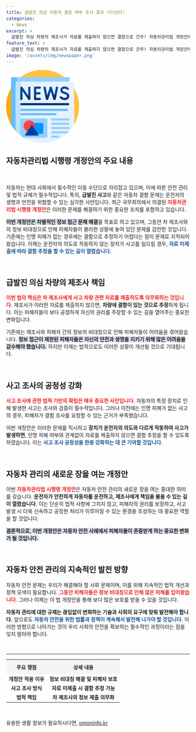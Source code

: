```yaml
---
title: 급발진 의심 자동차 결함 여부 조사 결과 기다린다!
categories:
  - News
excerpt: >
  급발진 의심 차량의 제조사가 자료를 제출하지 않으면 결함으로 간주! 자동차관리법 개정안이 통과되며 피해자 권리가 강화된다. 이 새로운 규정이 자동차 업계에 미칠 파장은?
feature_text: >
  급발진 의심 차량의 제조사가 자료를 제출하지 않으면 결함으로 간주! 자동차관리법 개정안이 통과되며 피해자 권리가 강화된다. 이 새로운 규정이 자동차 업계에 미칠 파장은?
image: '/assets/img/newspaper.png'
---
```


<p><img src="/assets/img/newspaper.png" alt="kimp 속보" /></p>

<h2 data-ke-size="size26">자동차관리법 시행령 개정안의 주요 내용</h2>

<p data-ke-size="size16">&nbsp;</p>

<p>자동차는 현대 사회에서 필수적인 이동 수단으로 자리잡고 있으며, 이에 따른 안전 관리 및 법적 규제가 필수적입니다. 특히, <b>급발진 사고</b>와 같은 자동차 결함 문제는 운전자의 생명과 안전을 위협할 수 있는 심각한 사안입니다. 최근 국무회의에서 의결된 <b><span style="color: #ee2323;">자동차관리법 시행령 개정안</span></b>은 이러한 문제를 해결하기 위한 중요한 조치를 포함하고 있습니다. </p>

<p><b><span style="background-color: #21538527;">이번 개정안은 차별적인 정보 접근 문제 해결</span></b>를 목표로 하고 있으며, 그동안 차 제조사와의 정보 비대칭으로 인해 피해자들이 불리한 상황에 놓여 있던 문제를 감안한 것입니다. 기존에는 인명 피해가 없는 경우에는 결함으로 추정하기 어렵다는 점이 문제로 지적되어 왔습니다. 이제는 운전자의 의도로 작동하지 않는 장치가 사고를 일으킬 경우, <b><span style="color: #1a5490;">자료 미제출에 따라 결함 추정을 할 수 있는 길이 열렸습니다.</span></b></p>

<p data-ke-size="size16">&nbsp;</p>

<h2 data-ke-size="size26">급발진 의심 차량의 제조사 책임</h2>

<p><b><span style="color: #ee2323;">이번 법의 핵심은 차 제조사에게 사고 차량 관련 자료를 제출하도록 의무화하는 것입니다.</span></b> 제조사가 이러한 자료를 제출하지 않으면, <b>차량에 결함이 있는 것으로 추정</b>하게 됩니다. 이는 피해자들이 보다 공정하게 자신의 권리를 주장할 수 있는 길을 열어주는 중요한 변화입니다. </p>

<p>기존에는 제조사와 피해자 간의 정보의 비대칭으로 인해 피해자들이 어려움을 겪어왔습니다. <b><span style="background-color: #21538527;">정보 접근이 제한된 피해자들은 자신의 안전과 생명을 지키기 위해 많은 어려움을 감수해야 했습니다.</span></b> 하지만 이제는 법적으로도 이러한 상황이 개선될 것으로 기대됩니다.</p>

<p data-ke-size="size16">&nbsp;</p>

<h2 data-ke-size="size26">사고 조사의 공정성 강화</h2>

<p><b><span style="color: #ee2323;">사고 조사에 관한 법적 기반의 확립은 매우 중요한 사안입니다.</span></b> 자동차의 특정 장치로 인해 발생한 사고는 조사와 검증이 필수적입니다. 그러나 이전에는 인명 피해가 없는 사고의 경우, 피해자가 결함 조사를 요청할 수 있는 근거가 부족했습니다. </p>

<p>이번 개정안은 이러한 문제를 직시하고 <b>장치가 운전자의 의도와 다르게 작동하여 사고가 발생하면</b>, 인명 피해 여부와 관계없이 자료를 제출하지 않으면 결함 추정을 할 수 있도록 하였습니다. 이는 <b><span style="color: #1a5490;">사고 조사 공정성을 한층 강화하는 데 큰 기여할 것입니다.</span></b></p>

<p data-ke-size="size16">&nbsp;</p>

<h2 data-ke-size="size26">자동차 관리의 새로운 장을 여는 개정안</h2>

<p>이번 <b><span style="color: #ee2323;">자동차관리법 시행령 개정안</span></b>은 자동차 안전 관리의 새로운 장을 여는 중대한 의미를 갖습니다. <b>운전자가 안전하게 자동차를 운전하고, 제조사에게 책임을 물을 수 있는 길이 열렸습니다.</b> 이는 단순히 법적 사항에 그치지 않고, 피해자의 권리를 보장하고, 사고 발생 시 더욱 신속하고 공정한 처리가 이루어질 수 있는 환경을 조성하는 데 중요한 역할을 할 것입니다.</p>

<p><b><span style="background-color: #21538527;">결론적으로, 이번 개정안은 자동차 안전 사례에서 피해자들이 존중받게 하는 중요한 변화가 될 것입니다.</span></b></p>

<p data-ke-size="size16">&nbsp;</p>

<h2 data-ke-size="size26">자동차 안전 관리의 지속적인 발전 방향</h2>

<p>자동차 안전 문제는 우리가 해결해야 할 사회 문제이며, 이를 위해 지속적인 법적 개선과 정책 모색이 필요합니다. <b><span style="color: #ee2323;">그동안 피해자들은 정보 비대칭으로 인해 많은 피해를 입어왔습니다.</span></b> 그러나 이제는 이 법 개정안을 통해 보다 많은 보호를 받을 수 있을 것입니다.</p>

<p><b>자동차 관리에 대한 규제는 끊임없이 변화하는 기술과 사회의 요구에 맞춰 발전해야 합니다.</b> 앞으로도 <b><span style="color: #1a5490;">자동차 안전을 위한 법률과 정책이 계속해서 발전해 나가야 할 것입니다.</span></b> 이러한 방향으로 나아가는 것이 우리 사회의 안전을 확보하는 필수적인 과정이라는 점을 잊지 말아야 합니다.</p>

<p data-ke-size="size16">&nbsp;</p>

<hr/>

<table style="width: 100%; border-collapse: collapse;">
  <tr>
    <th style="text-align: center; background-color: #f5f5f5; padding: 10px;">주요 쟁점</th>
    <th style="text-align: center; background-color: #f5f5f5; padding: 10px;">상세 내용</th>
  </tr>
  <tr>
    <td style="text-align: center; height: 17px;"><b>개정안 적용 이유</b></td>
    <td style="text-align: center; height: 17px;"><b>정보 비대칭 해결 및 피해자 보호</b></td>
  </tr>
  <tr>
    <td style="text-align: center; height: 17px;"><b>사고 조사 방식</b></td>
    <td style="text-align: center; height: 17px;"><b>자료 미제출 시 결함 추정 가능</b></td>
  </tr>
  <tr>
    <td style="text-align: center; height: 17px;"><b>법적 책임</b></td>
    <td style="text-align: center; height: 17px;"><b>차 제조사의 정보 제출 의무화</b></td>
  </tr>
</table>

<p data-ke-size="size16">&nbsp;</p>
유용한 생활 정보가 필요하시다면, <a href="https://onioninfo.kr" rel="dofollow">onioninfo.kr</a>



